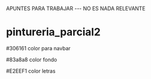 APUNTES PARA TRABAJAR --- NO ES NADA RELEVANTE
# pintureria_parcial2
 #306161  color para navbar
 
 #83a8a8 color fondo

#E2EEF1 color letras
